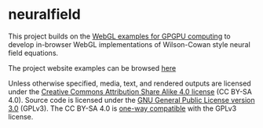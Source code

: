 # neuralfield

This project builds on the [WebGL examples for GPGPU computing](https://github.com/michaelerule/webgpgpu) to develop in-browser WebGL implementations of Wilson-Cowan style neural field equations.

The project website examples can be browsed [here](https://michaelerule.github.io/neuralfield/)

Unless otherwise specified, media, text, and rendered outputs are licensed under the [Creative Commons Attribution Share Alike 4.0 license](https://choosealicense.com/licenses/cc-by-sa-4.0/) (CC BY-SA 4.0). Source code is licensed under the [GNU General Public License version 3.0](https://www.gnu.org/copyleft/gpl.html) (GPLv3). The CC BY-SA 4.0 is [one-way compatible](https://creativecommons.org/compatiblelicenses) with the GPLv3 license. 

